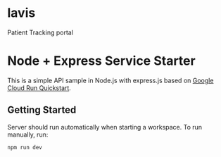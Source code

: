 # lavis
Patient Tracking portal

# Node + Express Service Starter

This is a simple API sample in Node.js with express.js based on [Google Cloud Run Quickstart](https://cloud.google.com/run/docs/quickstarts/build-and-deploy/deploy-nodejs-service).

## Getting Started

Server should run automatically when starting a workspace. To run manually, run:
```sh
npm run dev
```
